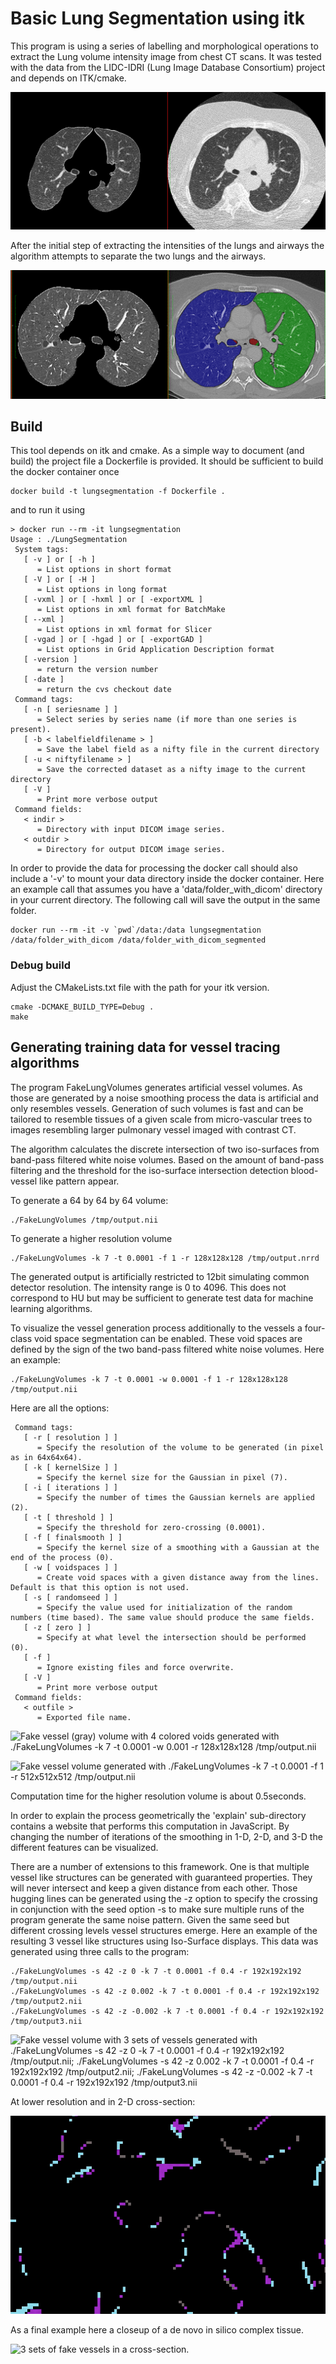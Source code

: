 # Basic Lung Segmentation using itk

This program is using a series of labelling and morphological operations to extract the Lung volume intensity image from chest CT scans. It was tested with the data from the LIDC-IDRI (Lung Image Database Consortium) project and depends on ITK/cmake.

![screenshot](img/screenshot.png)

After the initial step of extracting the intensities of the lungs and airways the algorithm attempts to separate the two lungs and the airways.

![DICOM output files](img/DICOMOutput.png)

## Build

This tool depends on itk and cmake. As a simple way to document (and build) the project file a Dockerfile is provided. It should be sufficient to build the docker container once
```
docker build -t lungsegmentation -f Dockerfile .
```
and to run it using
```
> docker run --rm -it lungsegmentation
Usage : ./LungSegmentation
 System tags: 
   [ -v ] or [ -h ]
      = List options in short format
   [ -V ] or [ -H ]
      = List options in long format
   [ -vxml ] or [ -hxml ] or [ -exportXML ]
      = List options in xml format for BatchMake
   [ --xml ]
      = List options in xml format for Slicer
   [ -vgad ] or [ -hgad ] or [ -exportGAD ]
      = List options in Grid Application Description format
   [ -version ]
      = return the version number
   [ -date ]
      = return the cvs checkout date
 Command tags: 
   [ -n [ seriesname ] ]
      = Select series by series name (if more than one series is present).
   [ -b < labelfieldfilename > ]
      = Save the label field as a nifty file in the current directory
   [ -u < niftyfilename > ]
      = Save the corrected dataset as a nifty image to the current directory
   [ -V ]
      = Print more verbose output
 Command fields: 
   < indir > 
      = Directory with input DICOM image series.
   < outdir > 
      = Directory for output DICOM image series.
```
In order to provide the data for processing the docker call should also include a '-v' to mount your data directory inside the docker container. Here an example call that assumes you have a 'data/folder_with_dicom' directory in your current directory. The following call will save the output in the same folder.
```
docker run --rm -it -v `pwd`/data:/data lungsegmentation /data/folder_with_dicom /data/folder_with_dicom_segmented
```


### Debug build

Adjust the CMakeLists.txt file with the path for your itk version.
```
cmake -DCMAKE_BUILD_TYPE=Debug .
make
```

## Generating training data for vessel tracing algorithms

The program FakeLungVolumes generates artificial vessel volumes. As those are generated by a noise smoothing process the data is artificial and only resembles vessels. Generation of such volumes is fast and can be tailored to resemble tissues of a given scale from micro-vascular trees to images resembling larger pulmonary vessel imaged with contrast CT.

The algorithm calculates the discrete intersection of two iso-surfaces from band-pass filtered white noise volumes. Based on the amount of band-pass filtering and the threshold for the iso-surface intersection detection blood-vessel like pattern appear.

To generate a 64 by 64 by 64 volume:
```
./FakeLungVolumes /tmp/output.nii 
```
To generate a higher resolution volume
```
./FakeLungVolumes -k 7 -t 0.0001 -f 1 -r 128x128x128 /tmp/output.nrrd
```
The generated output is artificially restricted to 12bit simulating common detector resolution. The intensity range is 0 to 4096. This does not correspond to HU but may be sufficient to generate test data for machine learning algorithms. 

To visualize the vessel generation process additionally to the vessels a four-class void space segmentation can be enabled. These void spaces are defined by the sign of the two band-pass filtered white noise volumes. Here an example:
```
./FakeLungVolumes -k 7 -t 0.0001 -w 0.0001 -f 1 -r 128x128x128 /tmp/output.nii
```

Here are all the options:
```
 Command tags: 
   [ -r [ resolution ] ]
      = Specify the resolution of the volume to be generated (in pixel as in 64x64x64).
   [ -k [ kernelSize ] ]
      = Specify the kernel size for the Gaussian in pixel (7).
   [ -i [ iterations ] ]
      = Specify the number of times the Gaussian kernels are applied (2).
   [ -t [ threshold ] ]
      = Specify the threshold for zero-crossing (0.0001).
   [ -f [ finalsmooth ] ]
      = Specify the kernel size of a smoothing with a Gaussian at the end of the process (0).
   [ -w [ voidspaces ] ]
      = Create void spaces with a given distance away from the lines. Default is that this option is not used.
   [ -s [ randomseed ] ]
      = Specify the value used for initialization of the random numbers (time based). The same value should produce the same fields.
   [ -z [ zero ] ]
      = Specify at what level the intersection should be performed (0).
   [ -f ]
      = Ignore existing files and force overwrite.
   [ -V ]
      = Print more verbose output
 Command fields: 
   < outfile > 
      = Exported file name.
```

![Fake vessel (gray) volume with 4 colored voids generated with ./FakeLungVolumes -k 7 -t 0.0001 -w 0.001 -r 128x128x128 /tmp/output.nii](https://github.com/mmiv-center/LungSegmentation/blob/master/img/FakeLungVoids.gif)


![Fake vessel volume generated with ./FakeLungVolumes -k 7 -t 0.0001 -f 1 -r 512x512x512 /tmp/output.nii](https://github.com/mmiv-center/LungSegmentation/blob/master/img/FakeVesselVolume.gif)

Computation time for the higher resolution volume is about 0.5seconds.

In order to explain the process geometrically the 'explain' sub-directory contains a website that performs this computation in JavaScript. By changing the number of iterations of the smoothing in 1-D, 2-D, and 3-D the different features can be visualized.

There are a number of extensions to this framework. One is that multiple vessel like structures can be generated with guaranteed properties. They will never intersect and keep a given distance from each other. Those hugging lines can be generated using the -z option to specify the crossing in conjunction with the seed option -s to make sure multiple runs of the program generate the same noise pattern. Given the same seed but different crossing levels vessel structures emerge. Here an example of the resulting 3 vessel like structures using Iso-Surface displays. This data was generated using three calls to the program:
```
./FakeLungVolumes -s 42 -z 0 -k 7 -t 0.0001 -f 0.4 -r 192x192x192 /tmp/output.nii
./FakeLungVolumes -s 42 -z 0.002 -k 7 -t 0.0001 -f 0.4 -r 192x192x192 /tmp/output2.nii
./FakeLungVolumes -s 42 -z -0.002 -k 7 -t 0.0001 -f 0.4 -r 192x192x192 /tmp/output3.nii
```

![Fake vessel volume with 3 sets of vessels generated with ./FakeLungVolumes -s 42 -z 0 -k 7 -t 0.0001 -f 0.4 -r 192x192x192 /tmp/output.nii; ./FakeLungVolumes -s 42 -z 0.002 -k 7 -t 0.0001 -f 0.4 -r 192x192x192 /tmp/output2.nii; ./FakeLungVolumes -s 42 -z -0.002 -k 7 -t 0.0001 -f 0.4 -r 192x192x192 /tmp/output3.nii](https://github.com/mmiv-center/LungSegmentation/blob/master/img/3setsNeverIntersectingIsoSurf.gif)

At lower resolution and in 2-D cross-section:

![3 sets of fake vessels in a cross-section.](https://github.com/mmiv-center/LungSegmentation/blob/master/img/3setsNeverIntersecting.gif)

As a final example here a closeup of a de novo in silico complex tissue.

![3 sets of fake vessels in a cross-section.](https://github.com/mmiv-center/LungSegmentation/blob/master/img/3setWithVoids.png)